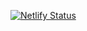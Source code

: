 [![Netlify Status](https://api.netlify.com/api/v1/badges/aa029329-f88b-4b35-939c-5d8b930e5deb/deploy-status)](https://app.netlify.com/sites/lucent-bubblegum-a16c6e/deploys)


